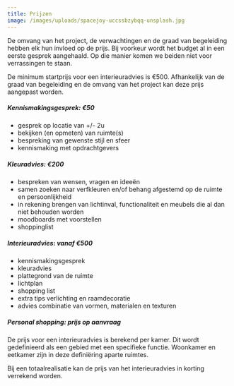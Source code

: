 ```yaml
---
title: Prijzen
image: /images/uploads/spacejoy-uccssbzybqq-unsplash.jpg
---
```

De omvang van het project, de verwachtingen en de graad van begeleiding hebben elk hun invloed op de prijs. Bij voorkeur wordt het budget al in een eerste gesprek aangehaald. Op die manier komen we beiden niet voor verrassingen te staan. 

De minimum startprijs voor een interieuradvies is €500. Afhankelijk van de graad van begeleiding en de omvang van het project kan deze prijs aangepast worden. 

##### **Kennismakingsgesprek: €50**

* gesprek op locatie van +/- 2u
* bekijken (en opmeten) van ruimte(s) 
* bespreking van gewenste stijl en sfeer
* kennismaking met opdrachtgevers

##### **Kleuradvies: €200**

* bespreken van wensen, vragen en ideeën
* samen zoeken naar verfkleuren en/of behang afgestemd op de ruimte en persoonlijkheid
* in rekening brengen van lichtinval, functionaliteit en meubels die al dan niet behouden worden
* moodboards met voorstellen
* shoppinglist

##### **Interieuradvies: vanaf €500**

* kennismakingsgesprek
* kleuradvies
* plattegrond van de ruimte
* lichtplan
* shopping list
* extra tips verlichting en raamdecoratie
* advies combinatie van vormen, materialen en texturen

##### **Personal shopping: prijs op aanvraag**

De prijs voor een interieuradvies is berekend per kamer. Dit wordt gedefinieerd als een gebied met een specifieke functie. Woonkamer en eetkamer zijn in deze definiëring aparte ruimtes.

Bij een totaalrealisatie kan de prijs van het interieuradvies in korting verrekend worden.